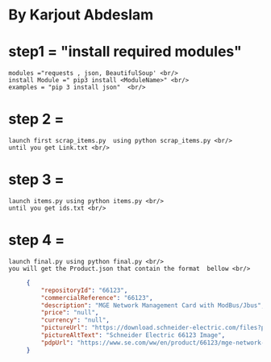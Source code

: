 # By Karjout Abdeslam <br/>
# step1 = "install required modules" <br/>
    modules ="requests , json, BeautifulSoup' <br/>
    install Module =" pip3 install <ModuleName>" <br/>
    examples = "pip 3 install json"  <br/>

# step 2 = <br/>
    launch first scrap_items.py  using python scrap_items.py <br/>
    until you get Link.txt <br/>
# step 3 = <br/>
    launch items.py using python items.py <br/>
    until you get ids.txt <br/>
# step 4 =  <br/>
    launch final.py using python final.py <br/>
    you will get the Product.json that contain the format  bellow <br/>
   ``` Product.json format <br/> 
        { 
            "repositoryId": "66123",
            "commercialReference": "66123",
            "description": "MGE Network Management Card with ModBus/Jbus",
            "price": "null",
            "currency": "null",
            "pictureUrl": "https://download.schneider-electric.com/files?p_Doc_Ref=SPD_STOS-7RT8Q9_FL_H&p_File_Type=rendition_113_png&default_image=DefaultProductImage.png",
            "pictureAltText": "Schneider Electric 66123 Image",
            "pdpUrl": "https://www.se.com/ww/en/product/66123/mge-network-management-card-with-modbus-jbus/"
        }
```

